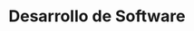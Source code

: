 ---
layout: default
title: Desarrollo de Software
has_children: true
parent: Diseño
grand_parent: Taxonomía
---